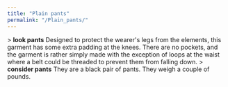 ```yaml
---
title: "Plain pants"
permalink: "/Plain_pants/"
---
```


\> **look pants**
Designed to protect the wearer's legs from the elements, this garment
has some
extra padding at the knees. There are no pockets, and the garment is
rather
simply made with the exception of loops at the waist where a belt could
be
threaded to prevent them from falling down.
\> **consider pants**
They are a black pair of pants.
They weigh a couple of pounds.